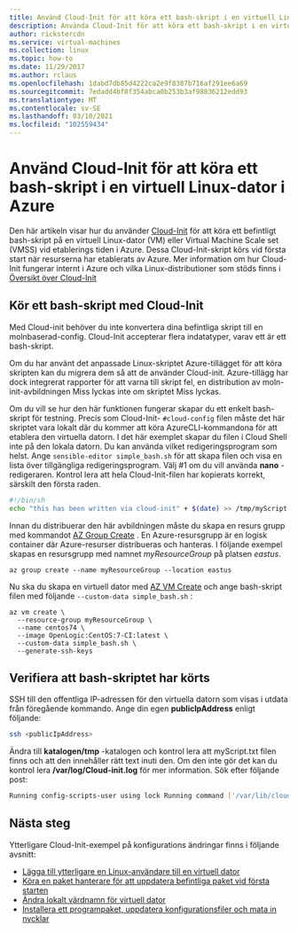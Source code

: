 ```yaml
---
title: Använd Cloud-Init för att köra ett bash-skript i en virtuell Linux-dator på Azure
description: Använda Cloud-Init för att köra ett bash-skript i en virtuell Linux-dator när den skapas med Azure CLI
author: rickstercdn
ms.service: virtual-machines
ms.collection: linux
ms.topic: how-to
ms.date: 11/29/2017
ms.author: rclaus
ms.openlocfilehash: 1dabd7db85d4222ca2e9f8387b716af291ee6a69
ms.sourcegitcommit: 7edadd4bf8f354abca0b253b3af98836212edd93
ms.translationtype: MT
ms.contentlocale: sv-SE
ms.lasthandoff: 03/10/2021
ms.locfileid: "102559434"
---
```

# <a name="use-cloud-init-to-run-a-bash-script-in-a-linux-vm-in-azure"></a>Använd Cloud-Init för att köra ett bash-skript i en virtuell Linux-dator i Azure
Den här artikeln visar hur du använder [Cloud-Init](https://cloudinit.readthedocs.io) för att köra ett befintligt bash-skript på en virtuell Linux-dator (VM) eller Virtual Machine Scale set (VMSS) vid etablerings tiden i Azure. Dessa Cloud-Init-skript körs vid första start när resurserna har etablerats av Azure. Mer information om hur Cloud-Init fungerar internt i Azure och vilka Linux-distributioner som stöds finns i [Översikt över Cloud-Init](using-cloud-init.md)

## <a name="run-a-bash-script-with-cloud-init"></a>Kör ett bash-skript med Cloud-Init
Med Cloud-init behöver du inte konvertera dina befintliga skript till en molnbaserad-config. Cloud-Init accepterar flera indatatyper, varav ett är ett bash-skript.

Om du har använt det anpassade Linux-skriptet Azure-tillägget för att köra skripten kan du migrera dem så att de använder Cloud-init. Azure-tillägg har dock integrerat rapporter för att varna till skript fel, en distribution av moln-init-avbildningen Miss lyckas inte om skriptet Miss lyckas.

Om du vill se hur den här funktionen fungerar skapar du ett enkelt bash-skript för testning. Precis som Cloud-Init- `#cloud-config` filen måste det här skriptet vara lokalt där du kommer att köra AzureCLI-kommandona för att etablera den virtuella datorn.  I det här exemplet skapar du filen i Cloud Shell inte på den lokala datorn. Du kan använda vilket redigeringsprogram som helst. Ange `sensible-editor simple_bash.sh` för att skapa filen och visa en lista över tillgängliga redigeringsprogram. Välj #1 om du vill använda **nano** -redigeraren. Kontrol lera att hela Cloud-Init-filen har kopierats korrekt, särskilt den första raden.  

```bash
#!/bin/sh
echo "this has been written via cloud-init" + $(date) >> /tmp/myScript.txt
```

Innan du distribuerar den här avbildningen måste du skapa en resurs grupp med kommandot [AZ Group Create](/cli/azure/group) . En Azure-resursgrupp är en logisk container där Azure-resurser distribueras och hanteras. I följande exempel skapas en resursgrupp med namnet *myResourceGroup* på platsen *eastus*.

```azurecli-interactive 
az group create --name myResourceGroup --location eastus
```

Nu ska du skapa en virtuell dator med [AZ VM Create](/cli/azure/vm) och ange bash-skript filen med följande `--custom-data simple_bash.sh` :

```azurecli-interactive 
az vm create \
  --resource-group myResourceGroup \
  --name centos74 \
  --image OpenLogic:CentOS:7-CI:latest \
  --custom-data simple_bash.sh \
  --generate-ssh-keys 
```
## <a name="verify-bash-script-has-run"></a>Verifiera att bash-skriptet har körts
SSH till den offentliga IP-adressen för den virtuella datorn som visas i utdata från föregående kommando. Ange din egen **publicIpAddress** enligt följande:

```bash
ssh <publicIpAddress>
```

Ändra till **katalogen/tmp** -katalogen och kontrol lera att myScript.txt filen finns och att den innehåller rätt text inuti den.  Om den inte gör det kan du kontrol lera **/var/log/Cloud-init.log** för mer information.  Sök efter följande post:

```bash
Running config-scripts-user using lock Running command ['/var/lib/cloud/instance/scripts/part-001']
```

## <a name="next-steps"></a>Nästa steg
Ytterligare Cloud-Init-exempel på konfigurations ändringar finns i följande avsnitt:
 
- [Lägga till ytterligare en Linux-användare till en virtuell dator](cloudinit-add-user.md)
- [Köra en paket hanterare för att uppdatera befintliga paket vid första starten](cloudinit-update-vm.md)
- [Ändra lokalt värdnamn för virtuell dator](cloudinit-update-vm-hostname.md) 
- [Installera ett programpaket, uppdatera konfigurationsfiler och mata in nycklar](tutorial-automate-vm-deployment.md)
